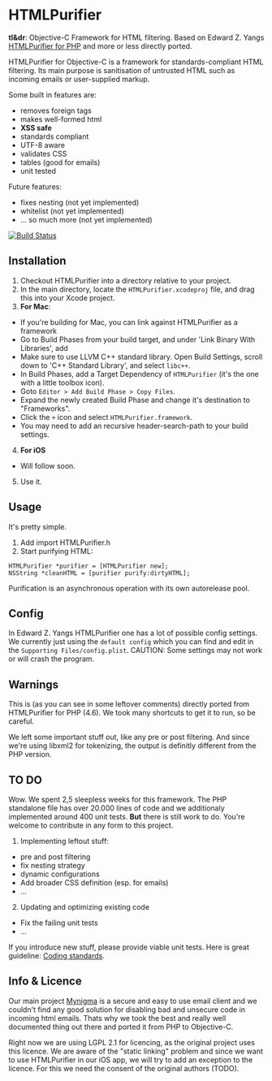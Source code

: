 HTMLPurifier
============

**tl&dr**: Objective-C Framework for HTML filtering. Based on Edward Z. Yangs [HTMLPurifier for PHP](http://htmlpurifier.org) and more or less directly ported. 

HTMLPurifier for Objective-C is a framework for standards-compliant HTML filtering. Its main purpose is sanitisation of untrusted HTML such as incoming emails or user-supplied markup.

Some built in features are:

- removes foreign tags
- makes well-formed html
- **XSS safe**
- standards compliant
- UTF-8 aware
- validates CSS
- tables (good for emails)
- unit tested

Future features:

- fixes nesting (not yet implemented)
- whitelist (not yet implemented)
- ... so much more (not yet implemented)


[![Build Status](https://travis-ci.org/Mynigma/HTMLPurifier.png?branch=master)](https://travis-ci.org/Mynigma/HTMLPurifier)


## Installation ##

1. Checkout HTMLPurifier into a directory relative to your project.
2. In the main directory, locate the `HTMLPurifier.xcodeproj` file, and drag this into your Xcode project.
3. **For Mac**:
  - If you're building for Mac, you can link against HTMLPurifier as a framework
  - Go to Build Phases from your build target, and under 'Link Binary With Libraries', add  
  - Make sure to use LLVM C++ standard library.  Open Build Settings, scroll down to 'C++ Standard Library', and select `libc++`.
  - In Build Phases, add a Target Dependency of `HTMLPurifier` (it's the one with a little toolbox icon).
  - Goto `Editor > Add Build Phase > Copy Files`.
  - Expand the newly created Build Phase and change it's destination to "Frameworks".
  - Click the `+` icon and select `HTMLPurifier.framework`.
  - You may need to add an recursive header-search-path to your build settings.
4. **For iOS** 
  - Will follow soon.
5. Use it.


## Usage ##

It's pretty simple. 

1. Add import HTMLPurifier.h
2. Start purifying HTML: 

```objc
HTMLPurifier *purifier = [HTMLPurifier new];
NSString *cleanHTML = [purifier purify:dirtyHTML];
```

Purification is an asynchronous operation with its own autorelease pool.


## Config ##

In Edward Z. Yangs HTMLPurifier one has a lot of possible config settings. We currently just using the `default config` which you can find and edit in the `Supporting Files/config.plist`. CAUTION: Some settings may not work or will crash the program.


## Warnings ##

This is (as you can see in some leftover comments) directly ported from HTMLPurifier for PHP (4.6). We took many shortcuts to get it to run, so be careful.

We left some important stuff out, like any pre or post filtering. And since we're using libxml2 for tokenizing, the output is definitly different from the PHP version.


## TO DO ##

Wow. We spent 2,5 sleepless weeks for this framework. The PHP standalone file has over 20.000 lines of code and we additionaly implemented around 400 unit tests. **But** there is still work to do. You're welcome to contribute in any form to this project.

1. Implementing leftout stuff:
  - pre and post filtering
  - fix nesting strategy
  - dynamic configurations
  - Add broader CSS definition (esp. for emails)
  - ...

2. Updating and optimizing existing code
  - Fix the failing unit tests
  - ...

If you introduce new stuff, please provide viable unit tests. Here is great guideline: [Coding standards](http://htmlpurifier.org/contribute#toclink1).


## Info & Licence ##

Our main project [Mynigma](https://mynigma.org) is a secure and easy to use email client and we couldn't find any good solution for disabling bad and unsecure code in incoming html emails. Thats why we took the best and really well documented thing out there and ported it from PHP to Objective-C.

Right now we are using LGPL 2.1 for licencing, as the original project uses this licence. We are aware of the "static linking" problem and since we want to use HTMLPurifier in our iOS app, we will try to add an exception to the licence. For this we need the consent of the original authors (TODO).   


